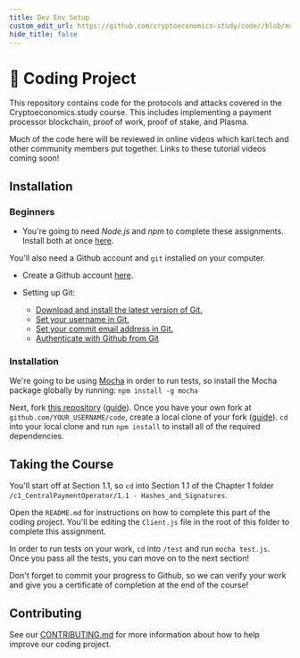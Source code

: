 ```yaml
---
title: Dev Env Setup
custom_edit_url: https://github.com/cryptoeconomics-study/code//blob/master/README.md
hide_title: false
---
```

<!-- This file is generated by /website/scripts/sync-util.js - changes will be overwritten! -->

# 👾 Coding Project
This repository contains code for the protocols and attacks covered in the Cryptoeconomics.study course. This includes implementing a payment processor blockchain, proof of work, proof of stake, and Plasma.

Much of the code here will be reviewed in online videos which karl.tech and other community members put together. Links to these tutorial videos coming soon!



## Installation

### Beginners

* You're going to need *Node.js* and *npm* to complete these assignments. Install both at once [here](https://nodejs.org/en/).

You'll also need a Github account and `git` installed on your computer.

* Create a Github account [here](https://github.com/join).

* Setting up Git:
	* [Download and install the latest version of Git.](https://git-scm.com/downloads)
	* [Set your username in Git.](https://help.github.com/en/articles/setting-your-username-in-git)
	* [Set your commit email address in Git.](https://help.github.com/en/articles/setting-your-commit-email-address)
	* [Authenticate with Github from Git](https://help.github.com/en/articles/set-up-git#next-steps-authenticating-with-github-from-git)

### Installation

We're going to be using [Mocha](https://mochajs.org/) in order to run tests, so install the Mocha package globally by running: 
`npm install -g mocha`

Next, fork [this repository](https://github.com/cryptoeconomics-study/code) ([guide](https://help.github.com/en/articles/fork-a-repo)).
Once you have your own fork at `github.com/YOUR_USERNAME/code`, create a local clone of your fork ([guide](https://help.github.com/en/articles/fork-a-repo#keep-your-fork-synced)).
`cd` into your local clone and run `npm install` to install all of the required dependencies.

## Taking the Course

You'll start off at Section 1.1, so `cd` into Section 1.1 of the Chapter 1 folder `/c1_CentralPaymentOperator/1.1 - Hashes_and_Signatures`. 

Open the `README.md` for instructions on how to complete this part of the coding project. 
You'll be editing the `Client.js` file in the root of this folder to complete this assignment.

 In order to run tests on your work, `cd` into `/test` and run `mocha test.js`. Once you pass all the tests, you can move on to the next section!
 
Don't forget to commit your progress to Github, so we can verify your work and give you a certificate of completion at the end of the course!

## Contributing
See our [CONTRIBUTING.md](CONTRIBUTING.md) for more information about how to help improve our coding project.







